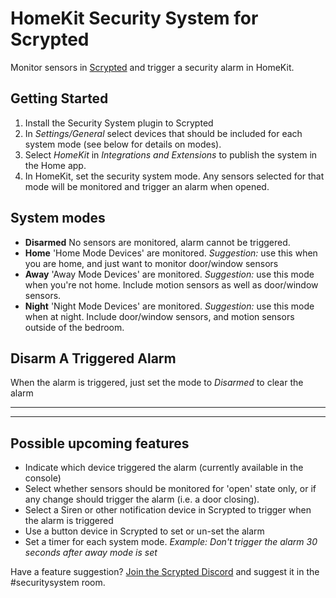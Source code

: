 # HomeKit Security System for Scrypted

Monitor sensors in [Scrypted](https://github.com/koush/scrypted) and trigger a security alarm in HomeKit.

## Getting Started
1. Install the Security System plugin to Scrypted
2. In *Settings/General* select devices that should be included for each system mode (see below for details on modes).
3. Select *HomeKit* in *Integrations and Extensions* to publish the system in the Home app.
3. In HomeKit, set the security system mode. Any sensors selected for that mode will be monitored and trigger an alarm when opened.

## System modes
- **Disarmed** No sensors are monitored, alarm cannot be triggered.
- **Home** 'Home Mode Devices' are monitored. *Suggestion:* use this when you are home, and just want to monitor door/window sensors
- **Away** 'Away Mode Devices' are monitored. *Suggestion:* use this mode when you're not home. Include motion sensors as well as door/window sensors.
- **Night** 'Night Mode Devices' are monitored. *Suggestion:* use this mode when at night. Include door/window sensors, and motion sensors outside of the bedroom.

## Disarm A Triggered Alarm
When the alarm is triggered, just set the mode to *Disarmed* to clear the alarm

---

---

## Possible upcoming features
- Indicate which device triggered the alarm (currently available in the console)
- Select whether sensors should be monitored for 'open' state only, or if any change should trigger the alarm (i.e. a door closing).
- Select a Siren or other notification device in Scrypted to trigger when the alarm is triggered
- Use a button device in Scrypted to set or un-set the alarm
- Set a timer for each system mode. *Example: Don't trigger the alarm 30 seconds after away mode is set*

Have a feature suggestion? [Join the Scrypted Discord](https://discord.gg/DcFzmBHYGq) and suggest it in the #securitysystem room.